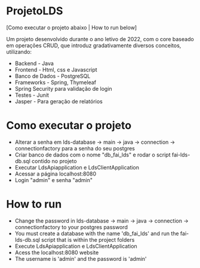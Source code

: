 # ProjetoLDS
[Como executar o projeto abaixo | How to run below]

Um projeto desenvolvido durante o ano letivo de 2022, com o core baseado em operações CRUD, que introduz gradativamente diversos conceitos, utilizando:

* Backend - Java
* Frontend - Html, css e Javascript
* Banco de Dados - PostgreSQL
* Frameworks - Spring, Thymeleaf
* Spring Security para validação de login
* Testes - Junit
* Jasper - Para geração de relatórios


# Como executar o projeto
* Alterar a senha em lds-database -> main -> java -> connection -> connectionfactory para a senha do seu postgres
* Criar banco de dados com o nome "db_fai_lds" e rodar o script fai-lds-db.sql contido no projeto
* Executar LdsApiapplication e LdsClientApplication
* Acessar a página localhost:8080
* Login "admin" e senha "admin"

# How to run
* Change the password in lds-database -> main -> java -> connection -> connectionfactory to your postgres password
* You must create a database with the name 'db_fai_lds' and run the fai-lds-db.sql script that is within the project folders
* Execute LdsApiapplication e LdsClientApplication
* Acess the localhost:8080 website
* The username is 'admin' and the password is 'admin'
